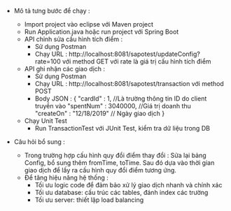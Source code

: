 * Mô tả tưng bước để chạy :
  + Import project vào eclipse với Maven project
  + Run Application.java hoặc run project với Spring Boot
  + API chỉnh sửa cấu hình tích điểm :
      - Sử dụng Postman
      - Chạy URL : http://localhost:8081/sapotest/updateConfig?rate=100 với method GET với rate là giá trị cấu hình tích điểm
  + API ghi nhận các giao dịch : 
      - Sử dụng Postman
      - Chạy URL : http://localhost:8081/sapotest/transaction với method POST
      - Body JSON : {
                      	"cardId" : 1,  //Là trường thông tin ID do client truyền vào
	                      "spentNum" : 3040000,   //Giá trị doanh thu
	                      "createOn" : "12/18/2019"   // Ngày giao dịch 
                    } 
   + Chạy Unit Test
      - Run TransactionTest với JUnit Test, kiểm tra dữ liệu trong DB
     
 * Câu hỏi bổ sung :
    + Trong trường hợp cấu hình quy đổi điểm thay đổi : Sửa lại bảng Config, bổ sung thêm fromTime, toTime. Sau đó dựa vào thời gian giao       dịch để lấy ra cấu hình quy đổi điểm tương ứng.
    + Để tăng hiệu năng hệ thống : 
      - Tối ưu logic code để đảm bảo xử lý giao dịch nhanh và chính xác
      - Tối ưu database: cấu trúc các tables, đánh index các trường
      - Tối ưu server: thiết lập load balancing
